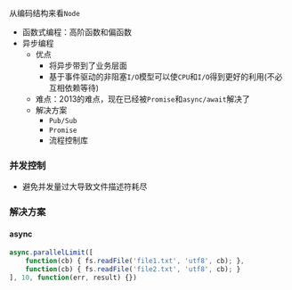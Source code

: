 
从编码结构来看`Node`

- 函数式编程：高阶函数和偏函数
- 异步编程
	- 优点
		- 将异步带到了业务层面
		- 基于事件驱动的非阻塞`I/O`模型可以使`CPU`和`I/O`得到更好的利用(不必互相依赖等待)
	- 难点：2013的难点，现在已经被`Promise`和`async/await`解决了
	- 解决方案
		- `Pub/Sub`
		- `Promise`
		- 流程控制库

### 并发控制

- 避免并发量过大导致文件描述符耗尽

### 解决方案

#### async

```js
async.parallelLimit([
	function(cb) { fs.readFile('file1.txt', 'utf8', cb); },
	function(cb) { fs.readFile('file2.txt', 'utf8', cb); }
], 10, function(err, result) {})
```
